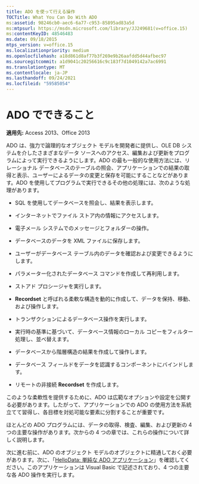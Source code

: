 ```yaml
---
title: ADO を使って行える操作
TOCTitle: What You Can Do With ADO
ms:assetid: 98246cb0-aec6-6a77-c953-85895ad83a5d
ms:mtpsurl: https://msdn.microsoft.com/library/JJ249681(v=office.15)
ms:contentKeyID: 48546483
ms.date: 09/18/2015
mtps_version: v=office.15
ms.localizationpriority: medium
ms.openlocfilehash: a18d861d8af77b3f269e9b26aafdd5d44afbec97
ms.sourcegitcommit: a1d9041c20256616c9c183f7d1049142a7ac6991
ms.translationtype: MT
ms.contentlocale: ja-JP
ms.lasthandoff: 09/24/2021
ms.locfileid: "59585054"
---
```

# <a name="what-you-can-do-with-ado"></a>ADO でできること


**適用先:** Access 2013、Office 2013

ADO は、強力で論理的なオブジェクト モデルを開発者に提供し、OLE DB システムを介したさまざまなデータ ソースへのアクセス、編集および更新をプログラムによって実行できるようにします。ADO の最も一般的な使用方法には、リレーショナル データベースのテーブルの照会、アプリケーションでの結果の取得と表示、ユーザーによるデータの変更と保存を可能にすることなどがあります。ADO を使用してプログラムで実行できるその他の処理には、次のような処理があります。

- SQL を使用してデータベースを照会し、結果を表示します。

- インターネットでファイル ストア内の情報にアクセスします。

- 電子メール システムでのメッセージとフォルダーの操作。

- データベースのデータを XML ファイルに保存します。

- ユーザーがデータベース テーブル内のデータを確認および変更できるようにします。

- パラメーター化されたデータベース コマンドを作成して再利用します。

- ストアド プロシージャを実行します。

- **Recordset** と呼ばれる柔軟な構造を動的に作成して、データを保持、移動、および操作します。

- トランザクションによるデータベース操作を実行します。

- 実行時の基準に基づいて、データベース情報のローカル コピーをフィルター処理し、並べ替えます。

- データベースから階層構造の結果を作成して操作します。

- データベース フィールドをデータを認識するコンポーネントにバインドします。

- リモートの非接続 **Recordset** を作成します。

このような柔軟性を提供するために、ADO は広範なオプションや設定を公開する必要があります。したがって、アプリケーションでの ADO の使用方法を系統立てて習得し、各目標を対処可能な要素に分割することが重要です。

ほとんどの ADO プログラムには、データの取得、検査、編集、および更新の 4 つの主要な操作があります。次からの 4 つの章では、これらの操作について詳しく説明します。

次に進む前に、ADO のオブジェクト モデルのオブジェクトに精通しておく必要があります。次に、「[HelloData: 単純な ADO アプリケーション](hellodata-a-simple-ado-application.md)」を確認してください。このアプリケーションは Visual Basic で記述されており、4 つの主要な各 ADO 操作を実行します。

